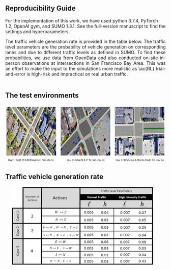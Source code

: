 ## Reproducibility Guide ##

For the implementation of this work, we have used python 3.7.4, PyTorch 1.2, OpenAI gym, and SUMO 1.3.1.
See the full-version manuscript to find the settings and hyperparameters. <br>

<div align="justify"> The traffic vehicle generation rate is provided in the table below. The traffic level parameters are the probability of vehicle generation on corresponding lanes and due to different traffic levels as defined in SUMO. To find these probabilities, we use data from OpenData and also conducted on-site in-person observations at intersections in San Francisco Bay Area. This was an effort to make the input to the simulations more realistic as \ac{RL} trial-and-error is high-risk and impractical on real urban traffic. </div> <br>

## The test environments <br>

<img src=envs.png width="1100" height="180" /> <br>


## Traffic vehicle generation rate <br>

&emsp; <img src=table.PNG width="450" height="250" />
